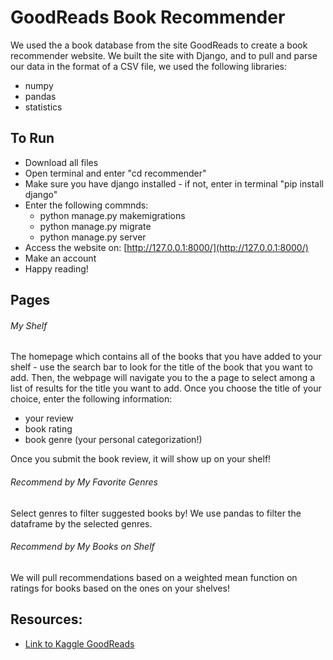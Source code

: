 # GoodReads Book Recommender
We used the a book database from the site GoodReads to create a book recommender website. We built the site with Django, and to pull and parse our data in the format of a CSV file, we  used the following libraries: 

* numpy
* pandas 
* statistics

## To Run

* Download all files
* Open terminal and enter "cd recommender"
* Make sure you have django installed - if not, enter in terminal "pip install django"
* Enter the following commnds:
  * python manage.py makemigrations
  * python manage.py migrate
  * python manage.py server
* Access the website on: [http://127.0.0.1:8000/](http://127.0.0.1:8000/)
* Make an account 
* Happy reading!


## Pages

###### My Shelf
The homepage which contains all of the books that you have added to your shelf - use the search bar to look for the title of the book that you want to add. Then, the webpage will navigate you to the a page to select among a list of results for the title you want to add. Once you choose the title of your choice, enter the following information:

* your review
* book rating
* book genre (your personal categorization!)

Once you submit the book review, it will show up on your shelf!

###### Recommend by My Favorite Genres

Select genres to filter suggested books by! We use pandas to filter the dataframe by the selected genres.

###### Recommend by My Books on Shelf

We will pull recommendations based on a weighted mean function on ratings for books based on the ones on your shelves!


## Resources:
* [Link to Kaggle GoodReads](https://www.kaggle.com/jealousleopard/goodreadsbooks)
